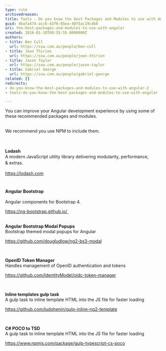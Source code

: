 ```yaml
---
type: rule
archivedreason: 
title: Tools - Do you know the best Packages and Modules to use with Angular?
guid: 4bafa474-acc6-43f6-85ea-4075ac19cdb8
uri: the-best-packages-and-modules-to-use-with-angular
created: 2016-01-18T09:55:55.0000000Z
authors:
- title: Ben Cull
  url: https://ssw.com.au/people/ben-cull
- title: Jean Thirion
  url: https://ssw.com.au/people/jean-thirion
- title: Jason Taylor
  url: https://ssw.com.au/people/jason-taylor
- title: Gabriel George
  url: https://ssw.com.au/people/gabriel-george
related: []
redirects:
- do-you-know-the-best-packages-and-modules-to-use-with-angular-2
- tools-do-you-know-the-best-packages-and-modules-to-use-with-angular

---
```



You can improve your Angular  development experience by using some of these recommended packages and modules.<div><br><div>We recommend you use NPM to include them. <br></div></div>
<br><excerpt class='endintro'></excerpt><br>
<p> 
   <strong> Lodash</strong><br><span style="line-height&#58;20px;">A modern JavaScript utility library delivering&#160;modularity, performance, &amp;&#160;ex</span><span style="line-height&#58;20px;">t</span><span style="line-height&#58;20px;">ras.</span><span style="line-height&#58;20px;"> <br></span></p><p> 
   <span style="line-height&#58;20px;"> <a href="https&#58;//lodash.com/">https&#58;//lodash.com</a> <br></span> <strong style="line-height&#58;1.6;"> <br></strong></p><p> 
   <strong style="line-height&#58;1.6;">Angular&#160;Bootstrap</strong><span style="line-height&#58;20px;"><br></span></p><p>Angular&#160;components for Bootstrap​ 4.<br></p><p> 
   </p><p><a href="https&#58;//ng-bootstrap.github.io/">https&#58;//ng-bootstrap.github.io/ ​</a><br>​ 
   <br> 
</p><p> 
   <strong>Angular&#160;Bootstrap Modal Popups</strong><br>Bootstrap themed modal popups for Angular <br></p><p> 
   <a href="https&#58;//github.com/dougludlow/ng2-bs3-modal">https&#58;//github.com/dougludlow/ng2-bs3-modal </a> <br></p><p> 
   <br> 
</p><p> 
   <strong>OpenID Token Manager</strong><br>Handles management of OpenID authentication and tokens</p><p> 
   <a href="https&#58;//github.com/IdentityModel/oidc-token-manager">https&#58;//github.com/IdentityModel/oidc-token-manager</a></p><p>&#160;</p><p> 
   <strong>Inline templates gulp task</strong><br>A gulp task to inline template HTML into the JS file for faster loading</p><p> 
   <a href="https&#58;//github.com/ludohenin/gulp-inline-ng2-template"> https&#58;//github.com/ludohenin/gulp-inline-ng2-template </a></p><p>&#160;</p><p> 
   <strong>C# POCO to TSD</strong><br>A gulp task to inline template HTML into the JS file for faster loading</p><p> 
   <a href="https&#58;//www.npmjs.com/package/gulp-typescript-cs-poco">https&#58;//www.npmjs.com/package/gulp-typescript-cs-poco </a></p>


